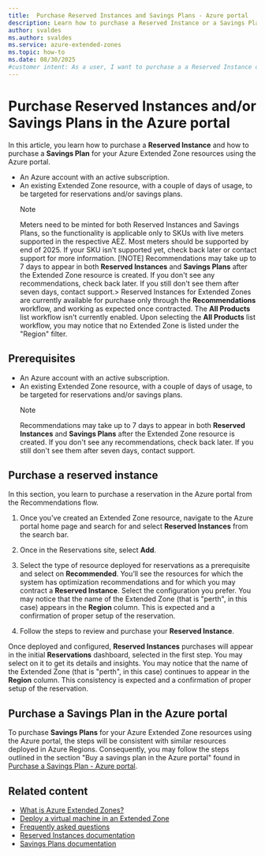 ```yaml
---
title:  Purchase Reserved Instances and Savings Plans - Azure portal
description: Learn how to purchase a Reserved Instance or a Savings Plan for your Azure Extended Zone resources using the Azure portal.
author: svaldes
ms.author: svaldes
ms.service: azure-extended-zones
ms.topic: how-to
ms.date: 08/30/2025
#customer intent: As a user, I want to purchase a a Reserved Instance or a Savings Plan for your Azure Extended Zone resources, so that I can optimize my cloud spend.
---
```


# Purchase Reserved Instances and/or Savings Plans in the Azure portal

In this article, you learn how to purchase a **Reserved Instance** and how to purchase a **Savings Plan** for your Azure Extended Zone resources using the Azure portal.
- An Azure account with an active subscription.
- An existing Extended Zone resource, with a couple of days of usage, to be targeted for reservations and/or savings plans.
    > [!NOTE]
    > Meters need to be minted for both Reserved Instances and Savings Plans, so the functionality is applicable only to SKUs with live meters supported in the respective AEZ. Most meters should be supported by end of 2025. If your SKU isn't supported yet, check back later or contact support for more information.
    > [!NOTE]
    > Recommendations may take up to 7 days to appear in both **Reserved Instances** and **Savings Plans** after the Extended Zone resource is created. If you don't see any recommendations, check back later. If you still don't see them after seven days, contact support.> Reserved Instances for Extended Zones are currently available for purchase only through the **Recommendations** workflow, and working as expected once contracted. The **All Products** list workflow isn't currently enabled. Upon selecting the **All Products** list workflow, you may notice that no Extended Zone is listed under the "Region" filter.

## Prerequisites

- An Azure account with an active subscription.
- An existing Extended Zone resource, with a couple of days of usage, to be targeted for reservations and/or savings plans.
    > [!NOTE]
    > Recommendations may take up to 7 days to appear in both **Reserved Instances** and **Savings Plans** after the Extended Zone resource is created. If you don't see any recommendations, check back later. If you still don't see them after seven days, contact support.

## Purchase a reserved instance

In this section, you learn to purchase a reservation in the Azure portal from the Recommendations flow.

1. Once you've created an Extended Zone resource, navigate to the Azure portal home page and search for and select **Reserved Instances** from the search bar.

1. Once in the Reservations site, select **Add**.
 
1. Select the type of resource deployed for reservations as a prerequisite and select on **Recommended**. You’ll see the resources for which the system has optimization recommendations and for which you may contract a **Reserved Instance**. Select the configuration you prefer. You may notice that the name of the Extended Zone (that is "perth", in this case) appears in the **Region** column. This is expected and a confirmation of proper setup of the reservation.
 
1. Follow the steps to review and purchase your **Reserved Instance**.
 
Once deployed and configured, **Reserved Instances** purchases will appear in the initial **Reservations** dashboard, selected in the first step. You may select on it to get its details and insights. You may notice that the name of the Extended Zone (that is "perth", in this case) continues to appear in the **Region** column. This consistency is expected and a confirmation of proper setup of the reservation.

## Purchase a Savings Plan in the Azure portal

To purchase **Savings Plans** for your Azure Extended Zone resources using the Azure portal, the steps will be consistent with similar resources deployed in Azure Regions. Consequently, you may follow the steps outlined in the section "Buy a savings plan in the Azure portal" found in [Purchase a Savings Plan - Azure portal](/azure/cost-management-billing/savings-plan/buy-savings-plan).

## Related content

- [What is Azure Extended Zones?](overview.md)
- [Deploy a virtual machine in an Extended Zone](deploy-vm-portal.md)
- [Frequently asked questions](faq.md)
- [Reserved Instances documentation](/azure/cost-management-billing/reservations/save-compute-costs-reservations)
- [Savings Plans documentation](/azure/cost-management-billing/savings-plan/buy-savings-plan)